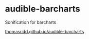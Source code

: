 # audible-barcharts

Sonification for barcharts

[thomasridd.github.io/audible-barcharts](
thomasridd.github.io/audible-barcharts)

